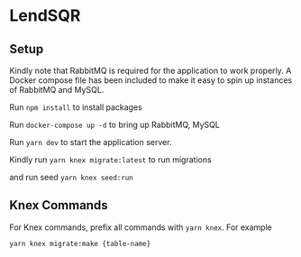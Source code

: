 # LendSQR

## Setup
Kindly note that RabbitMQ is required for the application to work properly.
A Docker compose file has been included to make it easy to spin up instances of RabbitMQ
and MySQL.

Run `npm install` to install packages

Run `docker-compose up -d` to bring up RabbitMQ, MySQL

Run `yarn dev` to start the application server.

Kindly run `yarn knex migrate:latest` to run migrations

and run seed `yarn knex seed:run`

## Knex Commands
For Knex commands, prefix all commands with `yarn knex`. For example

`yarn knex migrate:make {table-name}`

